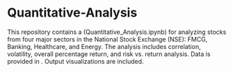 # Quantitative-Analysis
This repository contains a (Quantitative_Analysis.ipynb) for analyzing stocks from four major sectors in the National Stock Exchange (NSE): FMCG, Banking, Healthcare, and Energy. The analysis includes correlation, volatility, overall percentage return, and risk vs. return analysis. Data is provided in . Output visualizations are included.
